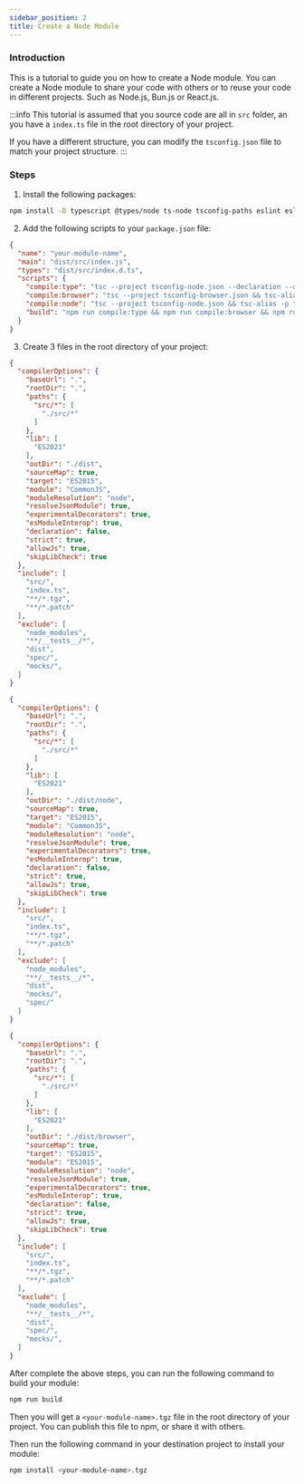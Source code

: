 ```yaml
---
sidebar_position: 2
title: Create a Node Module
---
```


### Introduction

This is a tutorial to guide you on how to create a Node module. You can create a Node module to share your code with others or to reuse your code in different projects. Such as Node.js, Bun.js or React.js.

:::info
This tutorial is assumed that you source code are all in `src` folder, an you have a `index.ts` file in the root directory of your project.

If you have a different structure, you can modify the `tsconfig.json` file to match your project structure.
:::


### Steps

1. Install the following packages:

```bash
npm install -D typescript @types/node ts-node tsconfig-paths eslint eslint-config-airbnb-base eslint-plugin-import jasmine ncp javascript-obfuscator tsc-alias nyc
```

2. Add the following scripts to your `package.json` file:

```json title=package.json
{
  "name": "your-module-name",
  "main": "dist/src/index.js",
  "types": "dist/src/index.d.ts",
  "scripts": {
    "compile:type": "tsc --project tsconfig-node.json --declaration --declarationDir dist --emitDeclarationOnly && tsc-alias -p tsconfig-types.json",
    "compile:browser": "tsc --project tsconfig-browser.json && tsc-alias -p tsconfig-browser.json && rm -Rf dist/node/mocks && rm -Rf dist/node/spec && rm -Rf dist/node/debug",
    "compile:node": "tsc --project tsconfig-node.json && tsc-alias -p tsconfig.json && rm -Rf dist/browser/mocks && rm -Rf dist/browser/spec && rm -Rf dist/browser/debug",
    "build": "npm run compile:type && npm run compile:browser && npm run compile:node && npm pack",
  }
}
```

3. Create 3 files in the root directory of your project:

```json title="tsconfig-type.json"
{
  "compilerOptions": {
    "baseUrl": ".",
    "rootDir": ".",
    "paths": {
      "src/*": [
        "./src/*"
      ]
    },
    "lib": [
      "ES2021"
    ],
    "outDir": "./dist",
    "sourceMap": true,
    "target": "ES2015",
    "module": "CommonJS",
    "moduleResolution": "node",
    "resolveJsonModule": true,
    "experimentalDecorators": true,
    "esModuleInterop": true,
    "declaration": false,
    "strict": true,
    "allowJs": true,
    "skipLibCheck": true
  },
  "include": [
    "src/",
    "index.ts",
    "**/*.tgz",
    "**/*.patch"
  ],
  "exclude": [
    "node_modules",
    "**/__tests__/*",
    "dist",
    "spec/",
    "mocks/",
  ]
}
```

```json title="tsconfig-node.json"
{
  "compilerOptions": {
    "baseUrl": ".",
    "rootDir": ".",
    "paths": {
      "src/*": [
        "./src/*"
      ]
    },
    "lib": [
      "ES2021"
    ],
    "outDir": "./dist/node",
    "sourceMap": true,
    "target": "ES2015",
    "module": "CommonJS",
    "moduleResolution": "node",
    "resolveJsonModule": true,
    "experimentalDecorators": true,
    "esModuleInterop": true,
    "declaration": false,
    "strict": true,
    "allowJs": true,
    "skipLibCheck": true
  },
  "include": [
    "src/",
    "index.ts",
    "**/*.tgz",
    "**/*.patch"
  ],
  "exclude": [
    "node_modules",
    "**/__tests__/*",
    "dist",
    "mocks/",
    "spec/"
  ]
}
```

```json title="tsconfig-browser.json"
{
  "compilerOptions": {
    "baseUrl": ".",
    "rootDir": ".",
    "paths": {
      "src/*": [
        "./src/*"
      ]
    },
    "lib": [
      "ES2021"
    ],
    "outDir": "./dist/browser",
    "sourceMap": true,
    "target": "ES2015",
    "module": "ES2015",
    "moduleResolution": "node",
    "resolveJsonModule": true,
    "experimentalDecorators": true,
    "esModuleInterop": true,
    "declaration": false,
    "strict": true,
    "allowJs": true,
    "skipLibCheck": true
  },
  "include": [
    "src/",
    "index.ts",
    "**/*.tgz",
    "**/*.patch"
  ],
  "exclude": [
    "node_modules",
    "**/__tests__/*",
    "dist",
    "spec/",
    "mocks/",
  ]
}
```

After complete the above steps, you can run the following command to build your module:

```bash
npm run build
```

Then you will get a `<your-module-name>.tgz` file in the root directory of your project. You can publish this file to npm, or share it with others.

Then run the following command in your destination project to install your module:

```bash
npm install <your-module-name>.tgz
```
